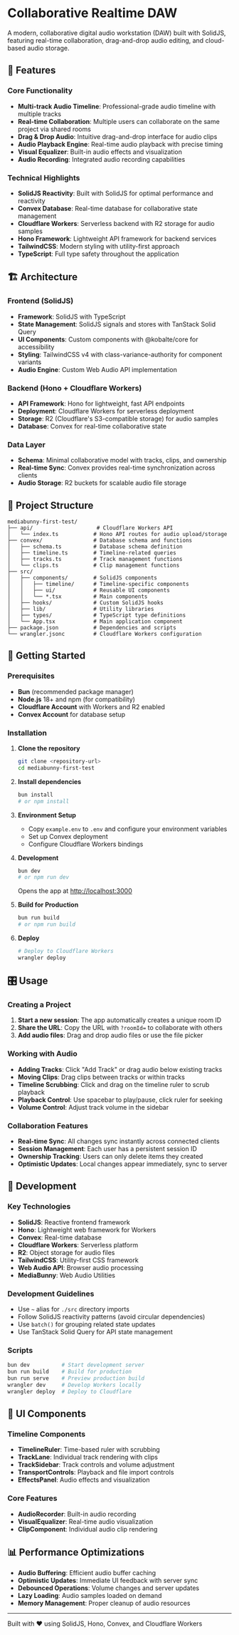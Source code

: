 # Collaborative Realtime DAW

A modern, collaborative digital audio workstation (DAW) built with SolidJS, featuring real-time collaboration, drag-and-drop audio editing, and cloud-based audio storage.

## 🎵 Features

### Core Functionality
- **Multi-track Audio Timeline**: Professional-grade audio timeline with multiple tracks
- **Real-time Collaboration**: Multiple users can collaborate on the same project via shared rooms
- **Drag & Drop Audio**: Intuitive drag-and-drop interface for audio clips
- **Audio Playback Engine**: Real-time audio playback with precise timing
- **Visual Equalizer**: Built-in audio effects and visualization
- **Audio Recording**: Integrated audio recording capabilities

### Technical Highlights
- **SolidJS Reactivity**: Built with SolidJS for optimal performance and reactivity
- **Convex Database**: Real-time database for collaborative state management
- **Cloudflare Workers**: Serverless backend with R2 storage for audio samples
- **Hono Framework**: Lightweight API framework for backend services
- **TailwindCSS**: Modern styling with utility-first approach
- **TypeScript**: Full type safety throughout the application

## 🏗️ Architecture

### Frontend (SolidJS)
- **Framework**: SolidJS with TypeScript
- **State Management**: SolidJS signals and stores with TanStack Solid Query
- **UI Components**: Custom components with @kobalte/core for accessibility
- **Styling**: TailwindCSS v4 with class-variance-authority for component variants
- **Audio Engine**: Custom Web Audio API implementation

### Backend (Hono + Cloudflare Workers)
- **API Framework**: Hono for lightweight, fast API endpoints
- **Deployment**: Cloudflare Workers for serverless deployment
- **Storage**: R2 (Cloudflare's S3-compatible storage) for audio samples
- **Database**: Convex for real-time collaborative state

### Data Layer
- **Schema**: Minimal collaborative model with tracks, clips, and ownership
- **Real-time Sync**: Convex provides real-time synchronization across clients
- **Audio Storage**: R2 buckets for scalable audio file storage

## 📁 Project Structure

```
mediabunny-first-test/
├── api/                    # Cloudflare Workers API
│   └── index.ts           # Hono API routes for audio upload/storage
├── convex/                # Database schema and functions
│   ├── schema.ts          # Database schema definition
│   ├── timeline.ts        # Timeline-related queries
│   ├── tracks.ts          # Track management functions
│   └── clips.ts           # Clip management functions
├── src/
│   ├── components/        # SolidJS components
│   │   ├── timeline/      # Timeline-specific components
│   │   ├── ui/            # Reusable UI components
│   │   └── *.tsx          # Main components
│   ├── hooks/             # Custom SolidJS hooks
│   ├── lib/               # Utility libraries
│   ├── types/             # TypeScript type definitions
│   └── App.tsx            # Main application component
├── package.json           # Dependencies and scripts
└── wrangler.jsonc         # Cloudflare Workers configuration
```

## 🚀 Getting Started

### Prerequisites
- **Bun** (recommended package manager)
- **Node.js** 18+ and npm (for compatibility)
- **Cloudflare Account** with Workers and R2 enabled
- **Convex Account** for database setup

### Installation

1. **Clone the repository**
   ```bash
   git clone <repository-url>
   cd mediabunny-first-test
   ```

2. **Install dependencies**
   ```bash
   bun install
   # or npm install
   ```

3. **Environment Setup**
   - Copy `example.env` to `.env` and configure your environment variables
   - Set up Convex deployment
   - Configure Cloudflare Workers bindings

4. **Development**
   ```bash
   bun dev
   # or npm run dev
   ```
   Opens the app at [http://localhost:3000](http://localhost:3000)

5. **Build for Production**
   ```bash
   bun run build
   # or npm run build
   ```

6. **Deploy**
   ```bash
   # Deploy to Cloudflare Workers
   wrangler deploy
   ```

## 🎛️ Usage

### Creating a Project
1. **Start a new session**: The app automatically creates a unique room ID
2. **Share the URL**: Copy the URL with `?roomId=` to collaborate with others
3. **Add audio files**: Drag and drop audio files or use the file picker

### Working with Audio
- **Adding Tracks**: Click "Add Track" or drag audio below existing tracks
- **Moving Clips**: Drag clips between tracks or within tracks
- **Timeline Scrubbing**: Click and drag on the timeline ruler to scrub playback
- **Playback Control**: Use spacebar to play/pause, click ruler for seeking
- **Volume Control**: Adjust track volume in the sidebar

### Collaboration Features
- **Real-time Sync**: All changes sync instantly across connected clients
- **Session Management**: Each user has a persistent session ID
- **Ownership Tracking**: Users can only delete items they created
- **Optimistic Updates**: Local changes appear immediately, sync to server

## 🔧 Development

### Key Technologies
- **SolidJS**: Reactive frontend framework
- **Hono**: Lightweight web framework for Workers
- **Convex**: Real-time database
- **Cloudflare Workers**: Serverless platform
- **R2**: Object storage for audio files
- **TailwindCSS**: Utility-first CSS framework
- **Web Audio API**: Browser audio processing
- **MediaBunny**: Web Audio Utilities

### Development Guidelines
- Use `~` alias for `./src` directory imports
- Follow SolidJS reactivity patterns (avoid circular dependencies)
- Use `batch()` for grouping related state updates
- Use TanStack Solid Query for API state management

### Scripts
```bash
bun dev          # Start development server
bun run build    # Build for production
bun run serve    # Preview production build
wrangler dev     # Develop Workers locally
wrangler deploy  # Deploy to Cloudflare
```

## 🎨 UI Components

### Timeline Components
- **TimelineRuler**: Time-based ruler with scrubbing
- **TrackLane**: Individual track rendering with clips
- **TrackSidebar**: Track controls and volume adjustment
- **TransportControls**: Playback and file import controls
- **EffectsPanel**: Audio effects and visualization

### Core Features
- **AudioRecorder**: Built-in audio recording
- **VisualEqualizer**: Real-time audio visualization
- **ClipComponent**: Individual audio clip rendering

## 📊 Performance Optimizations

- **Audio Buffering**: Efficient audio buffer caching
- **Optimistic Updates**: Immediate UI feedback with server sync
- **Debounced Operations**: Volume changes and server updates
- **Lazy Loading**: Audio samples loaded on demand
- **Memory Management**: Proper cleanup of audio resources


---

Built with ❤️ using SolidJS, Hono, Convex, and Cloudflare Workers
